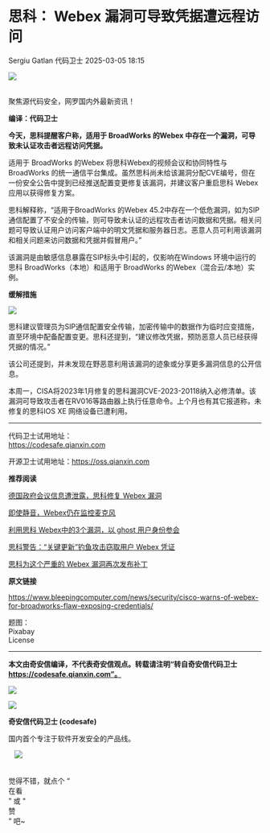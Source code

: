 #  思科： Webex 漏洞可导致凭据遭远程访问   
Sergiu Gatlan  代码卫士   2025-03-05 18:15  
  
![](https://mmbiz.qpic.cn/mmbiz_gif/Az5ZsrEic9ot90z9etZLlU7OTaPOdibteeibJMMmbwc29aJlDOmUicibIRoLdcuEQjtHQ2qjVtZBt0M5eVbYoQzlHiaw/640?wx_fmt=gif "")  
  
   
聚焦源代码安全，网罗国内外最新资讯！  
  
**编译：代码卫士**  
  
**今天，思科提醒客户称，适用于 BroadWorks 的Webex 中存在一个漏洞，可导致未认证攻击者远程访问凭据。**  
  
适用于 BroadWorks 的Webex 将思科Webex的视频会议和协同特性与 BroadWorks 的统一通信平台集成。虽然思科尚未给该漏洞分配CVE编号，但在一份安全公告中提到已经推送配置变更修复该漏洞，并建议客户重启思科 Webex 应用以获得修复方案。  
  
思科解释称，“适用于BroadWorks 的Webex 45.2中存在一个低危漏洞，如为SIP通信配置了不安全的传输，则可导致未认证的远程攻击者访问数据和凭据。相关问题可导致认证用户访问客户端中的明文凭据和服务器日志。恶意人员可利用该漏洞和相关问题来访问数据和凭据并假冒用户。”  
  
该漏洞是由敏感信息暴露在SIP标头中引起的，仅影响在Windows 环境中运行的思科 BroadWorks（本地）和适用于 BroadWorks 的Webex（混合云/本地）实例。  
  
  
**缓解措施**  
  
  
![](https://mmbiz.qpic.cn/mmbiz_gif/oBANLWYScMRBDyPpUD3WKJiatqGibMHcB6jLzUIvYnNHlnMPR84yvSej2K26HW2ibnZ6gMMZxWPVCfy8m9K8xkiaqQ/640?wx_fmt=gif&from=appmsg "")  
  
  
  
思科建议管理员为SIP通信配置安全传输，加密传输中的数据作为临时应变措施，直至环境中配备配置变更。思科还提到，“建议修改凭据，预防恶意人员已经获得凭据的情况。”  
  
该公司还提到，并未发现在野恶意利用该漏洞的迹象或分享更多漏洞信息的公开信息。  
  
本周一，CISA将2023年1月修复的思科漏洞CVE-2023-20118纳入必修清单。该漏洞可导致攻击者在RV016等路由器上执行任意命令。上个月也有其它报道称，未修复的思科IOS XE 网络设备已遭利用。  
  
  
****  
代码卫士试用地址：  
https://codesafe.qianxin.com  
  
开源卫士试用地址：https://oss.qianxin.com  
  
  
  
  
  
  
  
  
  
  
  
  
  
**推荐阅读**  
  
[德国政府会议信息遭泄露，思科修复 Webex 漏洞](https://mp.weixin.qq.com/s?__biz=MzI2NTg4OTc5Nw==&mid=2247519685&idx=3&sn=5ff2515ea003efe342365bfb3e9d8af7&scene=21#wechat_redirect)  
  
  
[即使静音，Webex仍在监控麦克风](https://mp.weixin.qq.com/s?__biz=MzI2NTg4OTc5Nw==&mid=2247511433&idx=2&sn=b222aa11317b5ed8be8ed14722e20bc5&scene=21#wechat_redirect)  
  
  
[利用思科 Webex中的3个漏洞，以 ghost 用户身份参会](https://mp.weixin.qq.com/s?__biz=MzI2NTg4OTc5Nw==&mid=2247497644&idx=1&sn=1c4385263c64583912aece86dd8f4b3d&scene=21#wechat_redirect)  
  
  
[思科警告：“关键更新”钓鱼攻击窃取用户 Webex 凭证](https://mp.weixin.qq.com/s?__biz=MzI2NTg4OTc5Nw==&mid=2247492676&idx=2&sn=bcc4bfd9d617fe401cf8b38e80f3139f&scene=21#wechat_redirect)  
  
  
[思科为这个严重的 Webex 漏洞再次发布补丁](https://mp.weixin.qq.com/s?__biz=MzI2NTg4OTc5Nw==&mid=2247488626&idx=1&sn=ad1c4927e6a1009c904e40fae9edffd9&scene=21#wechat_redirect)  
  
  
  
  
  
**原文链接**  
  
https://www.bleepingcomputer.com/news/security/cisco-warns-of-webex-for-broadworks-flaw-exposing-credentials/  
  
  
题图：  
Pixabay   
License  
  
****  
**本文由奇安信编译，不代表奇安信观点。转载请注明“转自奇安信代码卫士 https://codesafe.qianxin.com”。**  
  
  
  
  
![](https://mmbiz.qpic.cn/mmbiz_jpg/oBANLWYScMSf7nNLWrJL6dkJp7RB8Kl4zxU9ibnQjuvo4VoZ5ic9Q91K3WshWzqEybcroVEOQpgYfx1uYgwJhlFQ/640?wx_fmt=jpeg "")  
  
![](https://mmbiz.qpic.cn/mmbiz_jpg/oBANLWYScMSN5sfviaCuvYQccJZlrr64sRlvcbdWjDic9mPQ8mBBFDCKP6VibiaNE1kDVuoIOiaIVRoTjSsSftGC8gw/640?wx_fmt=jpeg "")  
  
**奇安信代码卫士 (codesafe)**  
  
国内首个专注于软件开发安全的产品线。  
  
   ![](https://mmbiz.qpic.cn/mmbiz_gif/oBANLWYScMQ5iciaeKS21icDIWSVd0M9zEhicFK0rbCJOrgpc09iaH6nvqvsIdckDfxH2K4tu9CvPJgSf7XhGHJwVyQ/640?wx_fmt=gif "")  
  
   
觉得不错，就点个 “  
在看  
” 或 "  
赞  
” 吧~  
  

